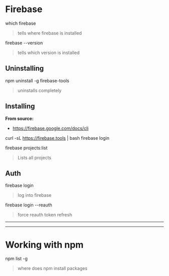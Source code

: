 

# Firebase
which firebase
> tells where firebase is installed

firebase --version
> tells which version is installed


## Uninstalling
npm uninstall -g firebase-tools
> uninstalls completely


## Installing
**From source:**
*  https://firebase.google.com/docs/cli

curl -sL https://firebase.tools | bash
firebase login



firebase projects:list
> Lists all projects


## Auth
firebase login
> log into firebase

firebase login --reauth
> force reauth token refresh

------------------
------------------


# Working with npm

npm list -g  
> where does npm install packages
